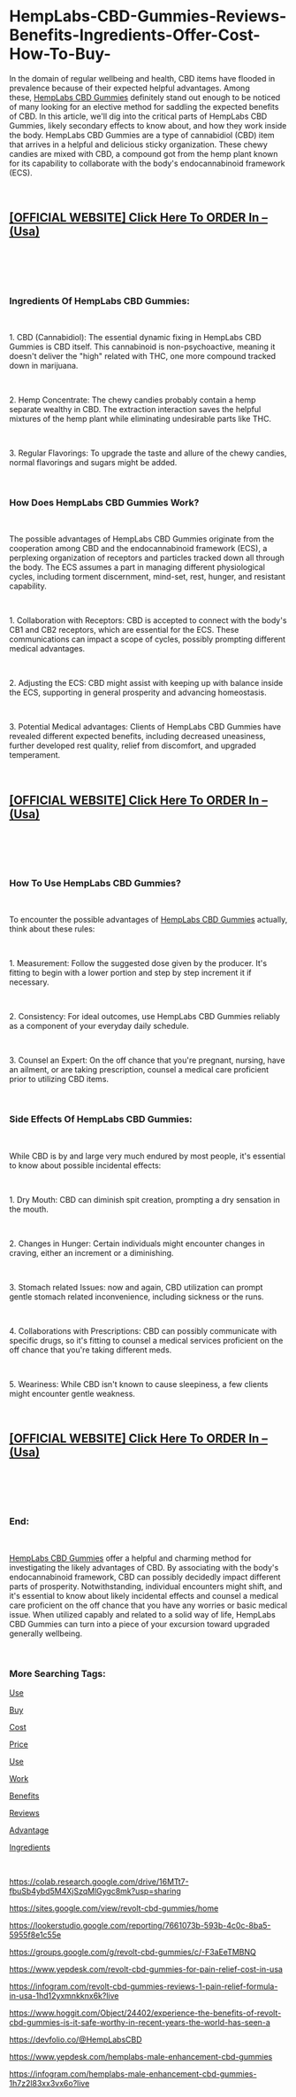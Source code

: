 # HempLabs-CBD-Gummies-Reviews-Benefits-Ingredients-Offer-Cost-How-To-Buy-
<p>In the domain of regular wellbeing and health, CBD items have flooded in prevalence because of their expected helpful advantages. Among these,&nbsp;<a href="https://hemplabs-male-enhancement-cbd-gummies.company.site/">HempLabs CBD Gummies</a>&nbsp;definitely stand out enough to be noticed of many looking for an elective method for saddling the expected benefits of CBD. In this article, we'll dig into the critical parts of HempLabs CBD Gummies, likely secondary effects to know about, and how they work inside the body. HempLabs CBD Gummies are a type of cannabidiol (CBD) item that arrives in a helpful and delicious sticky organization. These chewy candies are mixed with CBD, a compound got from the hemp plant known for its capability to collaborate with the body's endocannabinoid framework (ECS).</p>
<p>&nbsp;</p>
<h2><strong><a href="https://fitbreathing.com/recommends/hemplabs-me-cbd-gummies/">[OFFICIAL WEBSITE] Click Here To ORDER In &ndash;(Usa)</a></strong></h2>
<p>&nbsp;</p>
<p><a href="https://fitbreathing.com/recommends/hemplabs-me-cbd-gummies/"><img src="https://s3.amazonaws.com/8silo.penzu.com/photos/12677431/big/HempLabs_CBD_Gummies_3.jpg?1692726021" alt="" border="0" /></a></p>
<p>&nbsp;</p>
<h3><strong>Ingredients Of HempLabs CBD Gummies:</strong></h3>
<p>&nbsp;</p>
<p>1. CBD (Cannabidiol): The essential dynamic fixing in HempLabs CBD Gummies is CBD itself. This cannabinoid is non-psychoactive, meaning it doesn't deliver the "high" related with THC, one more compound tracked down in marijuana.</p>
<p>&nbsp;</p>
<p>2. Hemp Concentrate: The chewy candies probably contain a hemp separate wealthy in CBD. The extraction interaction saves the helpful mixtures of the hemp plant while eliminating undesirable parts like THC.</p>
<p>&nbsp;</p>
<p>3. Regular Flavorings: To upgrade the taste and allure of the chewy candies, normal flavorings and sugars might be added.</p>
<p>&nbsp;</p>
<h3><strong>How Does HempLabs CBD Gummies Work?</strong></h3>
<p>&nbsp;</p>
<p>The possible advantages of HempLabs CBD Gummies originate from the cooperation among CBD and the endocannabinoid framework (ECS), a perplexing organization of receptors and particles tracked down all through the body. The ECS assumes a part in managing different physiological cycles, including torment discernment, mind-set, rest, hunger, and resistant capability.</p>
<p>&nbsp;</p>
<p>1. Collaboration with Receptors: CBD is accepted to connect with the body's CB1 and CB2 receptors, which are essential for the ECS. These communications can impact a scope of cycles, possibly prompting different medical advantages.</p>
<p>&nbsp;</p>
<p>2. Adjusting the ECS: CBD might assist with keeping up with balance inside the ECS, supporting in general prosperity and advancing homeostasis.</p>
<p>&nbsp;</p>
<p>3. Potential Medical advantages: Clients of HempLabs CBD Gummies have revealed different expected benefits, including decreased uneasiness, further developed rest quality, relief from discomfort, and upgraded temperament.</p>
<p>&nbsp;</p>
<h2><strong><a href="https://fitbreathing.com/recommends/hemplabs-me-cbd-gummies/">[OFFICIAL WEBSITE] Click Here To ORDER In &ndash;(Usa)</a></strong></h2>
<p>&nbsp;</p>
<p><a href="https://fitbreathing.com/recommends/hemplabs-me-cbd-gummies/"><img src="https://s3.amazonaws.com/1silo.penzu.com/photos/12677432/big/HempLabs_CBD_Gummies_2.jpg?1692726032" alt="" border="0" /></a></p>
<p>&nbsp;</p>
<h3><strong>How To Use HempLabs CBD Gummies?</strong></h3>
<p>&nbsp;</p>
<p>To encounter the possible advantages of&nbsp;<a href="https://fitbreathing.com/hemplabs-male-enhancement-cbd-gummies/">HempLabs CBD Gummies</a>&nbsp;actually, think about these rules:</p>
<p>&nbsp;</p>
<p>1. Measurement: Follow the suggested dose given by the producer. It's fitting to begin with a lower portion and step by step increment it if necessary.</p>
<p>&nbsp;</p>
<p>2. Consistency: For ideal outcomes, use HempLabs CBD Gummies reliably as a component of your everyday daily schedule.</p>
<p>&nbsp;</p>
<p>3. Counsel an Expert: On the off chance that you're pregnant, nursing, have an ailment, or are taking prescription, counsel a medical care proficient prior to utilizing CBD items.</p>
<p>&nbsp;</p>
<h3><strong>Side Effects Of HempLabs CBD Gummies:</strong></h3>
<p>&nbsp;</p>
<p>While CBD is by and large very much endured by most people, it's essential to know about possible incidental effects:</p>
<p>&nbsp;</p>
<p>1. Dry Mouth: CBD can diminish spit creation, prompting a dry sensation in the mouth.</p>
<p>&nbsp;</p>
<p>2. Changes in Hunger: Certain individuals might encounter changes in craving, either an increment or a diminishing.</p>
<p>&nbsp;</p>
<p>3. Stomach related Issues: now and again, CBD utilization can prompt gentle stomach related inconvenience, including sickness or the runs.</p>
<p>&nbsp;</p>
<p>4. Collaborations with Prescriptions: CBD can possibly communicate with specific drugs, so it's fitting to counsel a medical services proficient on the off chance that you're taking different meds.</p>
<p>&nbsp;</p>
<p>5. Weariness: While CBD isn't known to cause sleepiness, a few clients might encounter gentle weakness.</p>
<p>&nbsp;</p>
<h2><strong><a href="https://fitbreathing.com/recommends/hemplabs-me-cbd-gummies/">[OFFICIAL WEBSITE] Click Here To ORDER In &ndash;(Usa)</a></strong></h2>
<p>&nbsp;</p>
<p><a href="https://fitbreathing.com/recommends/hemplabs-me-cbd-gummies/"><img src="https://s3.amazonaws.com/2silo.penzu.com/photos/12677433/big/HempLabs_CBD_Gummies_1.jpg?1692726042" alt="" border="0" /></a></p>
<p>&nbsp;</p>
<h3><strong>End:</strong></h3>
<p>&nbsp;</p>
<p><a href="https://hemplabs-male-enhancement-cbd-gummies.webflow.io/">HempLabs CBD Gummies</a>&nbsp;offer a helpful and charming method for investigating the likely advantages of CBD. By associating with the body's endocannabinoid framework, CBD can possibly decidedly impact different parts of prosperity. Notwithstanding, individual encounters might shift, and it's essential to know about likely incidental effects and counsel a medical care proficient on the off chance that you have any worries or basic medical issue. When utilized capably and related to a solid way of life, HempLabs CBD Gummies can turn into a piece of your excursion toward upgraded generally wellbeing.</p>
<p>&nbsp;</p>
<h3><strong>More Searching Tags:</strong></h3>
<p><a href="https://fitbreathing.com/revolt-cbd-gummies/">Use</a></p>
<p><a href="https://hemplabs-male-enhancement-cbd-gummies-b.webflow.io/">Buy</a></p>
<p><a href="https://colab.research.google.com/drive/1W40qpfZrFto5ytJ1RcB7_P28EkJjhDbe?usp=sharing">Cost</a></p>
<p><a href="https://revolt-cbd-gummies.company.site/">Price</a></p>
<p><a href="https://revolt-cbd-gummies.webflow.io/">Use</a></p>
<p><a href="https://revolt-cbd-gummies-price.webflow.io/">Work</a></p>
<p><a href="https://lookerstudio.google.com/reporting/6a4aed97-31eb-409b-8583-367443a369e3">Benefits</a></p>
<p><a href="https://sites.google.com/view/hemplabs-male-enhancement-cbd/home">Reviews</a></p>
<p><a href="https://groups.google.com/g/hemplabs-male-enhancement-cbd-gummies/c/N_Iu-bi3B54">Advantage</a></p>
<p><a href="https://www.hoggit.com/Object/24467/hemplabs-male-enhancement-cbd-gummies-in-recent-years-the-wellness-industry-has-witnessed-an-excitin">Ingredients</a></p>
<p>&nbsp;</p>
<p><a href="https://colab.research.google.com/drive/16MTt7-fbuSb4ybd5M4XjSzqMlGygc8mk?usp=sharing">https://colab.research.google.com/drive/16MTt7-fbuSb4ybd5M4XjSzqMlGygc8mk?usp=sharing</a></p>
<p><a href="https://sites.google.com/view/revolt-cbd-gummies/home">https://sites.google.com/view/revolt-cbd-gummies/home</a></p>
<p><a href="https://lookerstudio.google.com/reporting/7661073b-593b-4c0c-8ba5-5955f8e1c55e">https://lookerstudio.google.com/reporting/7661073b-593b-4c0c-8ba5-5955f8e1c55e</a></p>
<p><a href="https://groups.google.com/g/revolt-cbd-gummies/c/-F3aEeTMBNQ">https://groups.google.com/g/revolt-cbd-gummies/c/-F3aEeTMBNQ</a></p>
<p><a href="https://www.yepdesk.com/revolt-cbd-gummies-for-pain-relief-cost-in-usa">https://www.yepdesk.com/revolt-cbd-gummies-for-pain-relief-cost-in-usa</a></p>
<p><a href="https://infogram.com/revolt-cbd-gummies-reviews-1-pain-relief-formula-in-usa-1hd12yxmnkknx6k?live">https://infogram.com/revolt-cbd-gummies-reviews-1-pain-relief-formula-in-usa-1hd12yxmnkknx6k?live</a></p>
<p><a href="https://www.hoggit.com/Object/24402/experience-the-benefits-of-revolt-cbd-gummies-is-it-safe-worthy-in-recent-years-the-world-has-seen-a">https://www.hoggit.com/Object/24402/experience-the-benefits-of-revolt-cbd-gummies-is-it-safe-worthy-in-recent-years-the-world-has-seen-a</a></p>
<p><a href="https://devfolio.co/@HempLabsCBD">https://devfolio.co/@HempLabsCBD</a></p>
<p><a href="https://www.yepdesk.com/hemplabs-male-enhancement-cbd-gummies">https://www.yepdesk.com/hemplabs-male-enhancement-cbd-gummies</a></p>
<p><a href="https://infogram.com/hemplabs-male-enhancement-cbd-gummies-1h7z2l83xx3vx6o?live">https://infogram.com/hemplabs-male-enhancement-cbd-gummies-1h7z2l83xx3vx6o?live</a></p>
